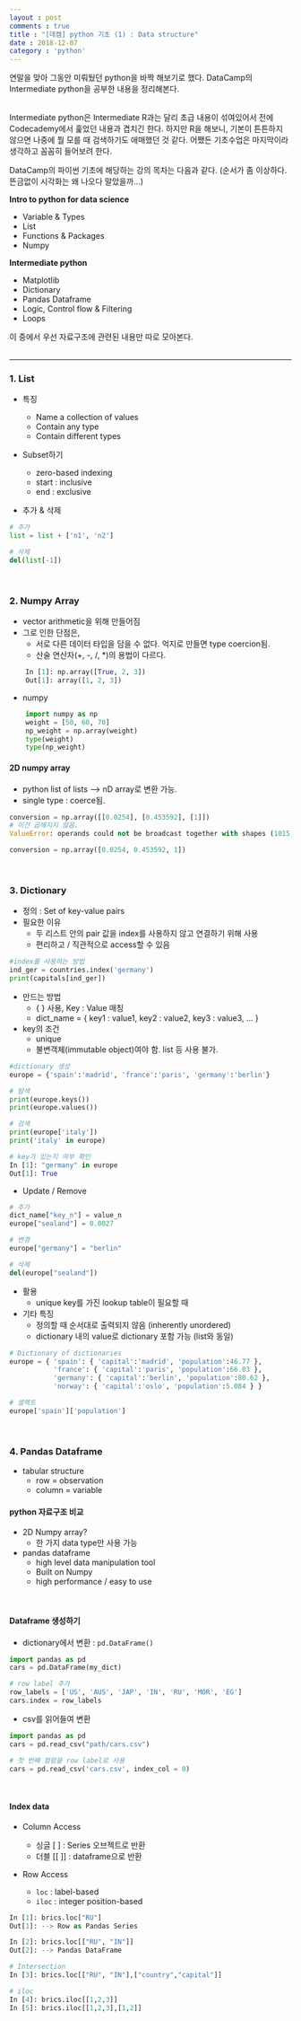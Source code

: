 ```yaml
---
layout : post
comments : true
title : "[데캠] python 기초 (1) : Data structure"
date : 2018-12-07
category : 'python'
---
```


연말을 맞아 그동안 미뤄뒀던 python을 바짝 해보기로 했다. DataCamp의 Intermediate python을 공부한 내용을 정리해본다.

<br>
Intermediate python은 Intermediate R과는 달리 초급 내용이 섞여있어서 전에 Codecademy에서 훑었던 내용과 겹치긴 한다. 하지만 R을 해보니, 기본이 튼튼하지 않으면 나중에 뭘 모를 때 검색하기도 애매했던 것 같다. 어쨌든 기초수업은 마지막이라 생각하고 꼼꼼히 들어보려 한다.

DataCamp의 파이썬 기초에 해당하는 강의 목차는 다음과 같다. (순서가 좀 이상하다. 뜬금없이 시각화는 왜 나오다 말았을까...)


**Intro to python for data science**

- Variable & Types
- List
- Functions & Packages
- Numpy

**Intermediate python**
- Matplotlib
- Dictionary
- Pandas Dataframe
- Logic, Control flow & Filtering
- Loops

이 중에서 우선 자료구조에 관련된 내용만 따로 모아본다.   
<br>

----

### 1. List
- 특징
  - Name a collection of values
  - Contain any type
  - Contain different types

- Subset하기
  - zero-based indexing
  - start : inclusive
  - end : exclusive

- 추가 & 삭제

```python
# 추가
list = list + ['n1', 'n2']

# 삭제
del(list[-1])
```


<br>

### 2. Numpy Array

- vector arithmetic을 위해 만들어짐
- 그로 인한 단점은,
    - 서로 다른 데이터 타입을 담을 수 없다. 억지로 만들면 type coercion됨.
    - 산술 연산자(+, -, /, \*)의 용법이 다르다.

```python
    In [1]: np.array([True, 2, 3])
    Out[1]: array([1, 2, 3])
```

- numpy
```python
    import numpy as np
    weight = [50, 60, 70]
    np_weight = np.array(weight)
    type(weight)
    type(np_weight)
```


#### 2D numpy array

- python list of lists —> nD array로 변환 가능.
- single type : coerce됨.

```python
conversion = np.array([[0.0254], [0.453592], [1]])
# 이건 곱해지지 않음.
ValueError: operands could not be broadcast together with shapes (1015,3) (3,1)

conversion = np.array([0.0254, 0.453592, 1])
```

<br>

### 3. Dictionary

- 정의 : Set of key-value pairs
- 필요한 이유
    - 두 리스트 안의 pair 값을 index를 사용하지 않고 연결하기 위해 사용
    - 편리하고 / 직관적으로 access할 수 있음

```python
#index를 사용하는 방법
ind_ger = countries.index('germany')
print(capitals[ind_ger])
```
- 만드는 방법
    - { } 사용, Key : Value 매칭
    - dict_name = { key1 : value1, key2 : value2, key3 : value3, ... }
- key의 조건
    - unique
    - 불변객체(immutable object)여야 함. list 등 사용 불가.

```python
#dictionary 생성
europe = {'spain':'madrid', 'france':'paris', 'germany':'berlin'}

# 탐색
print(europe.keys())
print(europe.values())

# 검색
print(europe['italy'])
print('italy' in europe)

# key가 있는지 여부 확인
In [1]: "germany" in europe
Out[1]: True
```

- Update / Remove


```python
# 추가
dict_name["key_n"] = value_n
europe["sealand"] = 0.0027

# 변경
europe["germany"] = "berlin"

# 삭제
del(europe["sealand"])
```


- 활용
    - unique key를 가진 lookup table이 필요할 때
- 기타 특징
    - 정의할 때 순서대로 출력되지 않음 (inherently unordered)
    - dictionary 내의 value로 dictionary 포함 가능 (list와 동일)

```python
# Dictionary of dictionaries
europe = { 'spain': { 'capital':'madrid', 'population':46.77 },
           'france': { 'capital':'paris', 'population':66.03 },
           'germany': { 'capital':'berlin', 'population':80.62 },
           'norway': { 'capital':'oslo', 'population':5.084 } }

# 셀렉트
europe['spain']['population']
```

<br>

### 4. Pandas Dataframe

- tabular structure
    - row = observation
    - column  = variable

#### python 자료구조 비교
- 2D Numpy array?
  - 한 가지 data type만 사용 가능
- pandas dataframe
  - high level data manipulation tool
  - Built on Numpy
  - high performance / easy to use

<br>

#### Dataframe 생성하기
- dictionary에서 변환 : `pd.DataFrame()`


```python
import pandas as pd
cars = pd.DataFrame(my_dict)

# row label 추가
row_labels = ['US', 'AUS', 'JAP', 'IN', 'RU', 'MOR', 'EG']
cars.index = row_labels
```

- csv를 읽어들여 변환

```python
import pandas as pd
cars = pd.read_csv("path/cars.csv")

# 첫 번째 컬럼을 row label로 사용
cars = pd.read_csv('cars.csv', index_col = 0)
```

<br>

#### Index data
- Column Access
  - 싱글 [ ] : Series 오브젝트로 반환
  - 더블 [[ ]] : dataframe으로 반환

- Row Access
  - `loc` : label-based
  - `iloc` : integer position-based

```python
In [1]: brics.loc["RU"]
Out[1]: --> Row as Pandas Series

In [2]: brics.loc[["RU", "IN"]]
Out[2]: --> Pandas DataFrame

# Intersection
In [3]: brics.loc[["RU", "IN"],["country","capital"]]

# iloc
In [4]: brics.iloc[[1,2,3]]
In [5]: brics.iloc[[1,2,3],[1,2]]
```
